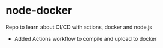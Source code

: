 # node-docker
Repo to learn about CI/CD with actions, docker and node.js

- Added Actions workflow to compile and upload to docker
